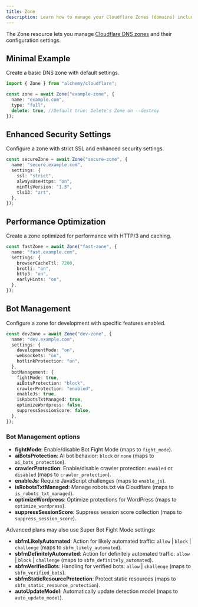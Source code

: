 ```yaml
---
title: Zone
description: Learn how to manage your Cloudflare Zones (domains) including DNS settings and other configurations using Alchemy.
---
```


The Zone resource lets you manage [Cloudflare DNS zones](https://developers.cloudflare.com/dns/zone-setups/) and their configuration settings.

## Minimal Example

Create a basic DNS zone with default settings.

```ts
import { Zone } from "alchemy/cloudflare";

const zone = await Zone("example-zone", {
  name: "example.com",
  type: "full",
  delete: true, //Default true: Delete's Zone on --destroy
});
```

## Enhanced Security Settings

Configure a zone with strict SSL and enhanced security settings.

```ts
const secureZone = await Zone("secure-zone", {
  name: "secure.example.com",
  settings: {
    ssl: "strict",
    alwaysUseHttps: "on",
    minTlsVersion: "1.3",
    tls13: "zrt",
  },
});
```

## Performance Optimization

Create a zone optimized for performance with HTTP/3 and caching.

```ts
const fastZone = await Zone("fast-zone", {
  name: "fast.example.com",
  settings: {
    browserCacheTtl: 7200,
    brotli: "on",
    http3: "on",
    earlyHints: "on",
  },
});
```

## Bot Management

Configure a zone for development with specific features enabled.

```ts
const devZone = await Zone("dev-zone", {
  name: "dev.example.com",
  settings: {
    developmentMode: "on",
    websockets: "on",
    hotlinkProtection: "on",
  },
  botManagement: {
    fightMode: true,
    aiBotsProtection: "block",
    crawlerProtection: "enabled",
    enableJs: true,
    isRobotsTxtManaged: true,
    optimizeWordpress: false,
    suppressSessionScore: false,
  },
});
```

### Bot Management options

- **fightMode**: Enable/disable Bot Fight Mode (maps to `fight_mode`).
- **aiBotsProtection**: AI bot behavior: `block` or `none` (maps to `ai_bots_protection`).
- **crawlerProtection**: Enable/disable crawler protection: `enabled` or `disabled` (maps to `crawler_protection`).
- **enableJs**: Require JavaScript challenges (maps to `enable_js`).
- **isRobotsTxtManaged**: Manage robots.txt via Cloudflare (maps to `is_robots_txt_managed`).
- **optimizeWordpress**: Optimize protections for WordPress (maps to `optimize_wordpress`).
- **suppressSessionScore**: Suppress session score collection (maps to `suppress_session_score`).

Advanced plans may also use Super Bot Fight Mode settings:

- **sbfmLikelyAutomated**: Action for likely automated traffic: `allow` | `block` | `challenge` (maps to `sbfm_likely_automated`).
- **sbfmDefinitelyAutomated**: Action for definitely automated traffic: `allow` | `block` | `challenge` (maps to `sbfm_definitely_automated`).
- **sbfmVerifiedBots**: Handling for verified bots: `allow` | `challenge` (maps to `sbfm_verified_bots`).
- **sbfmStaticResourceProtection**: Protect static resources (maps to `sbfm_static_resource_protection`).
- **autoUpdateModel**: Automatically update detection model (maps to `auto_update_model`).
